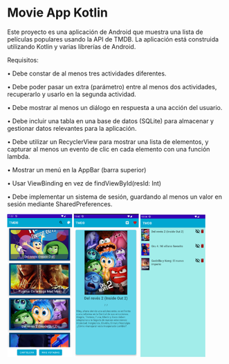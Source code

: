 # Movie App Kotlin

Este proyecto es una aplicación de Android que muestra una lista de películas populares usando la API de TMDB. La aplicación está construida utilizando Kotlin y varias librerías de Android.

Requisitos:

• Debe constar de al menos tres actividades diferentes. 

• Debe poder pasar un extra (parámetro) entre al menos dos
actividades, recuperarlo y usarlo en la segunda actividad.

• Debe mostrar al menos un diálogo en respuesta a una acción
del usuario.

• Debe incluir una tabla en una base de datos (SQLite) para
almacenar y gestionar datos relevantes para la aplicación.

• Debe utilizar un RecyclerView para mostrar una lista de
elementos, y capturar al menos un evento de clic en cada
elemento con una función lambda.

• Mostrar un menú en la AppBar (barra superior)

• Usar ViewBinding en vez de findViewById(resId: Int)

• Debe implementar un sistema de sesión, guardando al menos
un valor en sesión mediante SharedPreferences.


<img src="https://github.com/icarpio/practicekotlincourse/blob/main/Main.png" width="150"/> <img src="https://github.com/icarpio/practicekotlincourse/blob/main/Detail.png" width="150"/> <img src="https://github.com/icarpio/practicekotlincourse/blob/main/db.png" width="150"/>
